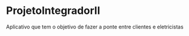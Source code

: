 # ProjetoIntegradorII
 Aplicativo que tem o objetivo de fazer a ponte entre clientes e eletricistas
